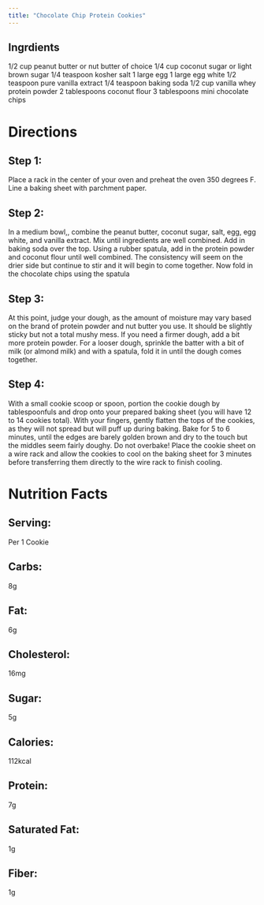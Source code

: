 ```yaml
---
title: "Chocolate Chip Protein Cookies"
---
```


## Ingrdients
1/2 cup peanut butter or nut butter of choice
1/4 cup coconut sugar or light brown sugar
1/4 teaspoon kosher salt
1 large egg
1 large egg white
1/2 teaspoon pure vanilla extract
1/4 teaspoon baking soda
1/2 cup vanilla whey protein powder
2 tablespoons coconut flour
3 tablespoons mini chocolate chips

# Directions 
## Step 1: 
Place a rack in the center of your oven and preheat the oven 350 degrees F. Line a baking sheet with parchment paper.
## Step 2: 
In a medium bowl,, combine the peanut butter, coconut sugar, salt, egg, egg white, and vanilla extract. 
Mix until ingredients are well combined. Add in baking soda over the top. Using a rubber spatula, 
add in the protein powder and coconut flour until well combined. The consistency will seem on the drier side but continue to
stir and it will begin to come together. Now fold in the chocolate chips using the spatula
## Step 3: 
At this point, judge your dough, as the amount of moisture may vary based on the brand of protein powder and nut butter you use. 
It should be slightly sticky but not a total mushy mess. If you need a firmer dough, add a bit more protein powder. For a looser dough, 
sprinkle the batter with a bit of milk (or almond milk) and with a spatula, fold it in until the dough comes together.
## Step 4:
With a small cookie scoop or spoon, portion the cookie dough by tablespoonfuls and drop onto your prepared baking sheet 
(you will have 12 to 14 cookies total). With your fingers, gently flatten the tops of the cookies, 
as they will not spread but will puff up during baking. Bake for 5 to 6 minutes, until the edges are barely golden brown and 
dry to the touch but the middles seem fairly doughy. Do not overbake! Place the cookie sheet on a wire rack and allow the cookies to cool 
on the baking sheet for 3 minutes before transferring them directly to the wire rack to finish cooling.

# Nutrition Facts
## Serving:
Per 1 Cookie
## Carbs:
8g
## Fat:
6g
## Cholesterol:
16mg
## Sugar:
5g
## Calories:
112kcal
## Protein:
7g
## Saturated Fat:
1g
## Fiber:
1g
